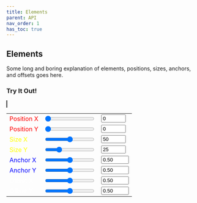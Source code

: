 ```yaml
---
title: Elements
parent: API
nav_order: 1
has_toc: true
---
```


## Elements

Some long and boring explanation of elements, positions, sizes, anchors, and offsets goes here.

### Try It Out!

<canvas id="canvas" width="512" height="288" style="border:1px solid"></canvas>

<div id="tryit"><table cellpadding="0" cellspacing="0"><tr>
<td><label style="color:red;">Position X</label></td>
<td><input type="range" id="posx1" min="0" max="512" value="0" oninput="sync(this,'posx2')" /></td>
<td><input type="number" id="posx2" min="0" max="512" value="0" oninput="sync(this,'posx1')" /></td>
</tr><tr>
<td><label style="color:red;">Position Y</label></td>
<td><input type="range" id="posy1" min="0" max="288" value="0" oninput="sync(this,'posy2')" /></td>
<td><input type="number" id="posy2" min="0" max="288" value="0" oninput="sync(this,'posy1')" /></td>
</tr><tr>
<td><label style="color:yellow;">Size X</label></td>
<td><input type="range" id="sizex1" min="0" max="100" value="50" oninput="sync(this,'sizex2')" /></td>
<td><input type="number" id="sizex2" min="0" max="100" value="50" oninput="sync(this,'sizex1')" /></td>
</tr><tr>
<td><label style="color:yellow;">Size Y</label></td>
<td><input type="range" id="sizey1" min="0" max="100" value="25" oninput="sync(this,'sizey2')" /></td>
<td><input type="number" id="sizey2" min="0" max="100" value="25" oninput="sync(this,'sizey1')" /></td>
</tr><tr>
<td><label style="color:blue;">Anchor X</label></td>
<td><input type="range" id="anchorx1" min="0" max="1" value="0.5" step="0.01" oninput="sync(this,'anchorx2',2)" /></td>
<td><input type="number" id="anchorx2" min="0" max="1" value="0.50" step="0.01" oninput="sync(this,'anchorx1',2)" /></td>
</tr><tr>
<td><label style="color:blue;">Anchor Y</label></td>
<td><input type="range" id="anchory1" min="0" max="1" value="0.5" step="0.01" oninput="sync(this,'anchory2',2)" /></td>
<td><input type="number" id="anchory2" min="0" max="1" value="0.50" step="0.01" oninput="sync(this,'anchory1',2)" /></td>
</tr><tr>
<td><label style="color:white;">Offset X</label></td>
<td><input type="range" id="offsetx1" min="0" max="1" value="0.5" step="0.01" oninput="sync(this,'offsetx2',2)" /></td>
<td><input type="number" id="offsetx2" min="0" max="1" value="0.50" step="0.01" oninput="sync(this,'offsetx1',2)" /></td>
</tr><tr>
<td><label style="color:white;">Offset Y</label></td>
<td><input type="range" id="offsety1" min="0" max="1" value="0.5" step="0.01" oninput="sync(this,'offsety2',2);" /></td>
<td><input type="number" id="offsety2" min="0" max="1" value="0.50" step="0.01" oninput="sync(this,'offsety1,2');"  /></td>
</tr></table></div>

<script type="text/javascript">
const width = 512;
const height = 288;
function sync(input, output, x = 0) {
  let out = document.getElementById(output);
  out.value = parseFloat(input.value).toFixed(x);
  draw();
}
function draw() {
  let posx = Number.parseInt(document.getElementById("posx1").value);
  let posy = Number.parseInt(document.getElementById("posy1").value);
  let sizex = Number.parseInt(document.getElementById("sizex1").value);
  let sizey = Number.parseInt(document.getElementById("sizey1").value);
  let anchorx = Number.parseFloat(document.getElementById("anchorx1").value);
  let anchory = Number.parseFloat(document.getElementById("anchory1").value);
  let offsetx = Number.parseFloat(document.getElementById("offsetx1").value);
  let offsety = Number.parseFloat(document.getElementById("offsety1").value);
  let ax = width * anchorx;
  let ay = height * anchory;
  const canvas = document.getElementById("canvas");
  const ctx = canvas.getContext("2d");
  ctx.clearRect(0,0,width,height);
  ctx.strokeStyle="red";
  ctx.beginPath();ctx.moveTo(ax+posx,0);ctx.lineTo(ax+posx,height);ctx.stroke();
  ctx.beginPath();ctx.moveTo(0,ay+posy);ctx.lineTo(width,ay+posy);ctx.stroke();
  ctx.strokeStyle="blue";
  ctx.beginPath();ctx.moveTo(ax,0);ctx.lineTo(ax,height);ctx.stroke();
  ctx.beginPath();ctx.moveTo(0,ay);ctx.lineTo(width,ay);ctx.stroke();
  ctx.strokeStyle="#ffff00ff";
  ctx.beginPath();ctx.moveTo(ax+posx,ay+posy);ctx.lineTo(ax,ay);ctx.stroke();
  ctx.strokeStyle="white";
  ctx.fillStyle="#ffff0048";
  ctx.beginPath();ctx.rect(ax+posx-(sizex*offsetx),ay+posy-(sizey*offsety),sizex,sizey);ctx.stroke();ctx.fill();
}
draw();
</script>
